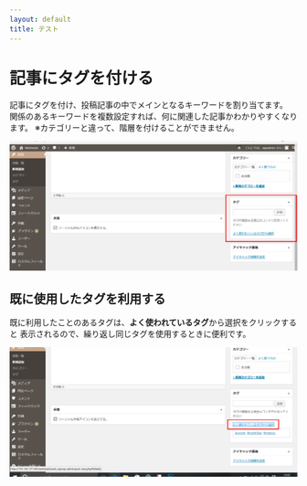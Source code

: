 ```yaml
---
layout: default
title: テスト
---
```


# 記事にタグを付ける

記事にタグを付け、投稿記事の中でメインとなるキーワードを割り当てます。
関係のあるキーワードを複数設定すれば、何に関連した記事かわかりやすくなります。
※カテゴリーと違って、階層を付けることができません。

![記事にタグを付ける](./images/tag_1.png)

## 既に使用したタグを利用する

既に利用したことのあるタグは、**よく使われているタグ**から選択をクリックすると
表示されるので、繰り返し同じタグを使用するときに便利です。

![よく使われているタグ](./images/tag_2.png)
